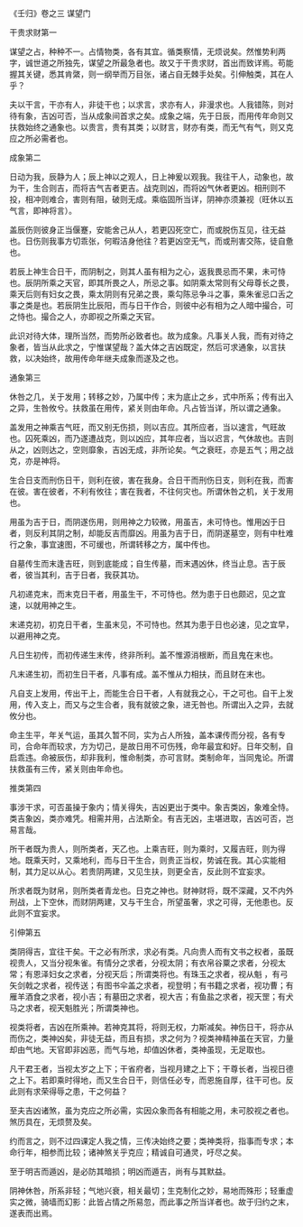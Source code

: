《壬归》卷之三 谋望门

干贵求财第一

谋望之占，种种不一。占情物类，各有其宜。循类察情，无烦说矣。然惟势利两字，诚世道之所独先，谋望之所最急者也。故又于干贵求财，首出而致详焉。苟能握其关键，悉其肯綮，则一纲举而万目张，诸占自无棘手处矣。引伸触类，其在人乎？

夫以干言，干亦有人，非徒干也；以求言，求亦有人，非漫求也。人我错陈，则对待有象，吉凶可否，当从成象间首求之矣。成象之端，先于日辰，而用传年命则又扶救始终之通象也。以贵言，贵有其类；以财言，财亦有类，而无气有气，则又克应之所必需者也。

成象第二

日动为我，辰静为人；辰上神以之观人，日上神爰以观我。我往干人，动象也，故为干，生合则吉，而将吉气吉者更吉。战克则凶，而将凶气休者更凶。相刑则不投，相冲则难合，害则有阻，破则无成。乘临固所当详，阴神亦须兼视（旺休以五气言，即神将言）。

盖辰伤则彼身正当偃蹇，安能舍己从人，若更囚死空亡，而或脱伤互见，往无益也。日伤则我事方切乖张，何暇洁身他往？若更凶空无气，而或刑害交陈，徒自惫也。

若辰上神生合日干，而阴制之，则其人虽有相为之心，返我畏忌而不果，未可恃也。辰阴所乘之天官，即其所畏之人，所忌之事。如阴乘太常则有父母尊长之畏，乘天后则有妇女之畏，乘太阴则有兄弟之畏，乘勾陈忌争斗之事，乘朱雀忌口舌之事之类是也。若辰阴生比辰阳，而与日干作合，则彼中必有相为之人暗中撮合，可之恃也。撮合之人，亦即视之所乘之天官。

此识对待大体，理所当然，而势所必致者也。故为成象。凡事关人我，而有对待之象者，皆当从此求之，宁惟谋望哉？盖大体之吉凶既定，然后可求通象，以言扶救，以决始终，故用传命年继夫成象而遂及之也。

通象第三

休咎之几，关于发用；转移之妙，乃属中传；末为底止之乡，式中所系；传有出入之异，生咎攸兮。扶救虽在用传，紧关则由年命。凡占皆当详，所以谓之通象。

盖发用之神乘吉气旺，而又别无伤损，则以吉应。其所应者，当以速言，气旺故也。囚死乘凶，而乃遂遭战克，则以凶应，其年应者，当以迟言，气休故也。吉则从之，凶则达之，空则靡象，吉凶无成，非所论矣。气之衰旺，亦是五气；用之战克，亦是神将。

生合日支而刑伤日干，则利在彼，害在我身。合日干而刑伤日支，则利在我，而害在彼。害在彼者，不利有攸往；害在我者，不往何灾也。所谓休咎之机，关于发用也。

用虽为吉于日，而阴遂伤用，则用神之力较微，用虽吉，未可恃也。惟用凶于日者，则反利其阴之制，却能反吉而靡凶。用虽为吉于日，而阴遂墓空，则有中杜难行之象，事宜速图，不可缓也，所谓转移之方，属中传也。

自墓传生而末逢吉旺，则到底能成；自生传墓，而末遇凶休，终当止息。吉于辰者，彼当其利，吉于日者，我获其功。

凡初递克末，而末克日干者，用虽生干，不可恃也。然为患于日也颇迟，见之宜速，以就用神之生。

末递克初，初克日干者，生虽末见，不可恃也。然其为患于日也必速，见之宜早，以避用神之克。

凡日生初传，而初传递生末传，终非所利。盖不惟源消根断，而且鬼在末也。

凡末递生初，而初生日干者，凡事有成。盖不惟从力相扶，而且财在末也。

凡自支上发用，传出干上，而能生合日干者，人有就我之心，干之可也。自干上发用，传入支上，而又与之生合者，我有就彼之象，进无咎也。所谓出入之异，去就攸分也。

命主生平，年关气运，虽其久暂不同，实为占人所独，盖本课传而分视，各有专司，合命年而较求，方为切己，是故日用不可伤残，命年最宜和好。日年交制，自启乖违。命被辰伤，却非我利，惟命制类，亦可言财。类制命年，当同鬼论。所谓扶救虽有三传，紧关则由年命也。

推类第四

事涉干求，可否虽操于象内；情关得失，吉凶更出于类中。象吉类凶，象难全恃。类吉象凶，类亦难凭。相需并用，占法斯全。有吉无凶，主堪进取，吉凶可否，岂易言哉。

所干者既为贵人，则所类者，天乙也。上乘吉旺，则为乘时，又履吉旺，则为得地。既乘天时，又乘地利，而与日干生合，则贵正当权，势诚在我。其心实能相制，其力足以从心。若贵阴两建，又见生扶，则更全吉，反此则不宜妄求。

所求者既为财帛，则所类者青龙也。日克之神也。财神财将，既不深藏，又不内外刑战，上下空休，而财阴两建，又与干生合，所望虽奢，求之可得，无他患也。反此则不宜妄求。

引伸第五

类阴得吉，宜往干矣。干之必有所求，求必有类。凡向贵人而有文书之权者，虽既视贵人，又当分视朱雀。有情分之求者，分视太阴；有衣帛谷粟之求者，分视太常；有恩泽妇女之求者，分视天后；所谓类将也。有珠玉之求者，视从魁 ，有弓矢剑戟之求者，视传送；有图书伞盖之求者，视登明；有书籍之求者，视功曹；有雁羊酒食之求者，视小吉；有墓田之求者，视大吉；有鱼盐之求者，视天罡；有犬马之求者，视天魁胜光；所谓类神也。

视类将者，吉凶在所乘神。若神克其将，将则无权，力斯减矣。神伤日干，将亦从而伤之，类神凶矣，非徒无益，而且有损，求之何为？视类神精神虽在天官，力量却由气地。天官即非凶恶，而气与地，却值凶休者，类神虽现，无足取也。

凡干君王者，当视太岁之上下；干省府者，当视月建之上下；干尊长者，当视日德之上下。若即乘时得地，而又生合日干，则信任必专，而恩施自厚，往干可也。反此则有求荣得辱之患，干之何益？

至夫吉凶诸煞，虽为克应之所必需，实因众象而各有相能之用，未可胶视之者也。煞历具在，无烦赘及矣。

约而言之，则不过四课定人我之情，三传决始终之要；类神类将，指事而专求；本命行年，相参而比较；诸神煞关乎克应；精诚自可通灵，吁尽之矣。

至于明吉而遁凶，是必防其暗损；明凶而遁吉，尚有与其默益。

阴神休咎，所系非轻；气地兴衰，相关最切；生克制化之妙，易地而殊形；轻重虚实之微，骑墙而幻影：此皆占情之所易忽，而此事之所当详者也。故于归约之末，遂表而出焉。

